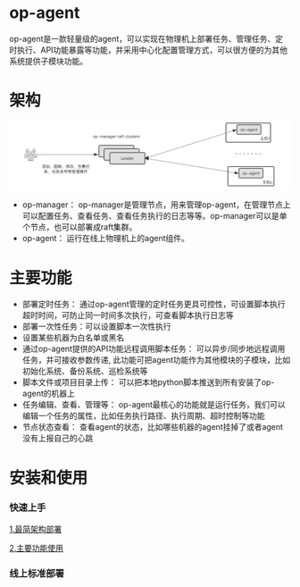 # op-agent
op-agent是一款轻量级的agent，可以实现在物理机上部署任务、管理任务、定时执行、API功能暴露等功能，并采用中心化配置管理方式，可以很方便的为其他系统提供子模块功能。

# 架构
![op-agent logo](./docs/images/op-agent.png)

* op-manager： op-manager是管理节点，用来管理op-agent，在管理节点上可以配置任务、查看任务、查看任务执行的日志等等。op-manager可以是单个节点，也可以部署成raft集群。
* op-agent： 运行在线上物理机上的agent组件。

# 主要功能
* 部署定时任务：
通过op-agent管理的定时任务更具可控性，可设置脚本执行超时时间，可防止同一时间多次执行，可查看脚本执行日志等
* 部署一次性任务：可以设置脚本一次性执行
* 设置某些机器为白名单或黑名
* 通过op-agent提供的API功能远程调用脚本任务：
可以异步/同步地远程调用任务，并可接收参数传递, 此功能可把agent功能作为其他模块的子模块，比如初始化系统、备份系统、巡检系统等
* 脚本文件或项目目录上传：
可以把本地python脚本推送到所有安装了op-agent的机器上
* 任务编辑、查看、管理等：
op-agent最核心的功能就是运行任务，我们可以编辑一个任务的属性，比如任务执行路径、执行周期、超时控制等功能
* 节点状态查看：
查看agent的状态，比如哪些机器的agent挂掉了或者agent没有上报自己的心跳

# 安装和使用
### 快速上手

[1.最简架构部署](./docs/install_document.md)

[2.主要功能使用](./docs/how_to_use_document.md)

### 线上标准部署
